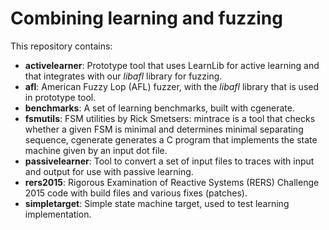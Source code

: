 # Combining learning and fuzzing

This repository contains:
* **activelearner**: Prototype tool that uses LearnLib for active learning and that integrates with our _libafl_ library for fuzzing.
* **afl**: American Fuzzy Lop (AFL) fuzzer, with the _libafl_ library that is used in prototype tool.
* **benchmarks**: A set of learning benchmarks, built with cgenerate.
* **fsmutils**: FSM utilities by Rick Smetsers: mintrace is a tool that checks whether a given FSM is minimal and determines minimal separating sequence, cgenerate generates a C program that implements the state machine given by an input dot file.
* **passivelearner**: Tool to convert a set of input files to traces with input and output for use with passive learning.
* **rers2015**: Rigorous Examination of Reactive Systems (RERS) Challenge 2015 code with build files and various fixes (patches).
* **simpletarget**: Simple state machine target, used to test learning implementation.

